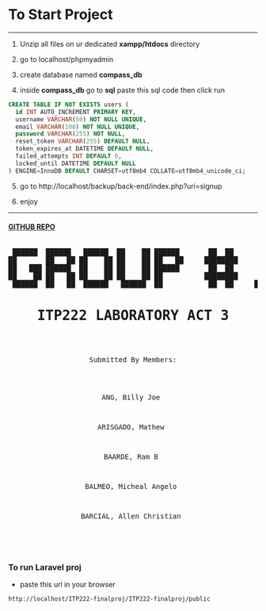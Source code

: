 # To Start Project

---

1. Unzip all files on ur dedicated **xampp/htdocs** directory

2. go to localhost/phpmyadmin

3. create database named **compass_db**

4. inside **compass_db** go to **sql** paste this sql code then click run

```sql
CREATE TABLE IF NOT EXISTS users (
  id INT AUTO_INCREMENT PRIMARY KEY,
  username VARCHAR(50) NOT NULL UNIQUE,
  email VARCHAR(100) NOT NULL UNIQUE,
  password VARCHAR(255) NOT NULL,
  reset_token VARCHAR(255) DEFAULT NULL,
  token_expires_at DATETIME DEFAULT NULL,
  failed_attempts INT DEFAULT 0,
  locked_until DATETIME DEFAULT NULL
) ENGINE=InnoDB DEFAULT CHARSET=utf8mb4 COLLATE=utf8mb4_unicode_ci;

```

5. go to http://localhost/backup/back-end/index.php?uri=signup

6. enjoy

---

#### [GITHUB REPO](https://github.com/tcker/ITP222-finalproj) 


<pre align="center">
                                    
 ██████  ██████   ██████  ██    ██ ██████       ██  ██       ██ 
██       ██   ██ ██    ██ ██    ██ ██   ██     ████████     ███ 
██   ███ ██████  ██    ██ ██    ██ ██████       ██  ██       ██ 
██    ██ ██   ██ ██    ██ ██    ██ ██          ████████      ██ 
 ██████  ██   ██  ██████   ██████  ██           ██  ██     ██████ 
<h1> ITP222 LABORATORY ACT 3 </h1>
                                                                                                       
<p> Submitted By Members: </p> 

<p>ANG, Billy Joe </p>
<p>ARISGADO, Mathew </p>
<p>BAARDE, Ram B </p>
<p>BALMEO, Micheal Angelo </p>
<p>BARCIAL, Allen Christian </p>


</pre>

### To run Laravel proj 
- paste this url in your browser

```bash
http://localhost/ITP222-finalproj/ITP222-finalproj/public
```